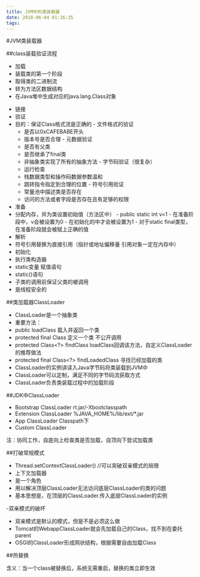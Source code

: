 ```yaml
---
title: JVM中的类装载器
date: 2018-06-04 01:16:35
tags:
---
```


#JVM类装载器

##class装载验证流程

 - 加载
  - 装载类的第一个阶段
  - 取得类的二进制流
  - 转为方法区数据结构
  - 在Java堆中生成对应的java.lang.Class对象
  <!--more-->
 - 链接
  - 验证
   - 目的：保证Class格式流是正确的
    - 文件格式的验证
     - 是否以0xCAFEBABE开头
     - 版本号是否合理
    - 元数据验证
     - 是否有父类
     - 是否继承了final类
     - 非抽象类实现了所有的抽象方法
    - 字节码验证（很复杂）
     - 运行检查
     - 栈数据类型和操作码数据参数温和
     - 跳转指令指定到合理的位置
    - 符号引用验证
     - 常量池中描述类是否存在
     - 访问的方法或者字段是否存在且有足够的权限
  - 准备
   - 分配内存，并为类设置初始值（方法区中）
    - public static int v=1
    - 在准备阶段中，v会被设置为0
    - 在初始化的<clinit>中才会被设置为1
    - 对于static final类型，在准备阶段就会被赋上正确的值
  - 解析
   - 符号引用替换为直接引用（指针或地址偏移量 引用对象一定在内存中）
 - 初始化
  - 执行类构造器<clinit>
   - static变量 赋值语句
   - static()语句
  - 子类的<clinit>调用前保证父类的<clinit>被调用
  - <clinit>是线程安全的


##类加载器ClassLoader
 - ClassLoader是一个抽象类
  - 重要方法：
   - public loadClass 载入并返回一个类
   - protected final Class 定义一个类 不公开调用
   - protected Class<?> findClass 	loadClass回调该方法，自定义ClassLoader的推荐做法
   - protected final Class<?> findLoadedClass 寻找已经加载的类  
 - ClassLoader的实例讲读入Java字节码将类装载到JVM中
 - ClassLoader可以定制，满足不同的字节码流获取方式
 - ClassLoader负责类装载过程中的加载阶段

##JDK中ClassLoader
 - Bootstrap ClassLoader  	rt.jar/-Xbootclasspath
 - Extension ClassLoader	%JAVA_HOME%/lib/ext/*.jar
 - App ClassLoader			Classpath下
 - Custom ClassLoader

 注：协同工作，自底向上检查类是否加载，自顶向下尝试加载类


##打破常规模式

 - Thread.setContextClassLoader()   //可以突破双亲模式的局限
  - 上下文加载器
  - 是一个角色
  - 用以解决顶层ClassLoader无法访问底层ClassLoader的类的问题
  - 基本思想是，在顶层的ClassLoader.传入底层ClassLoader的实例

 -双亲模式的破坏
  - 双亲模式是默认的模式，但是不是必须这么做
  - Tomcat的WebappClassLoader就会先加载自己的Class，找不到在委托parent
  - OSGI的ClassLoader形成网状结构，根据需要自由加载Class

##热替换

含义：当一个class被替换后，系统无需重启，替换的类立即生效